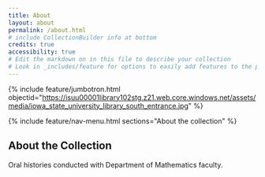 ```yaml
---
title: About
layout: about
permalink: /about.html
# include CollectionBuilder info at bottom
credits: true
accessibility: true
# Edit the markdown on in this file to describe your collection
# Look in _includes/feature for options to easily add features to the page
---
```


{% include feature/jumbotron.html objectid="https://isuu00001library102stg.z21.web.core.windows.net/assets/media/iowa_state_university_library_south_entrance.jpg" %} 

{% include feature/nav-menu.html sections="About the collection" %}

## About the Collection

Oral histories conducted with Department of Mathematics faculty.